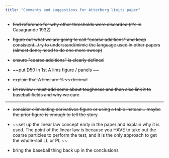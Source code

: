 ```yaml
---
title: "Comments and suggestions for Atterberg limits paper"
---
```


- ~~find reference for why other thresholds were discarded (it's in Casagrande 1932)~~


- ~~figure out what we are going to call "coarse additions" and keep consistent...try to understand/mimic the language used in other papers (almost done; need to do one more sweep)~~

- ~~ensure "coarse additions" is clearly defined~~


- ~~put D50 in 1st A lims figure / panels ~~

- ~~explain that A lims are % vs decimal~~ 

- ~~Lit review : must add some about toughness and then also link it to baseball fields and why we care~~


_____________



- ~~consider eliminating derivatives figure or using a table instead....maybe the prior figure is enough to tell the story~~

- ~~set up the linear law concept early in the paper and explain why it is used. The point of the linear law is because you HAVE to take out the coarse particles to perform the test, and it is the only approach to get the whole-soil LL or PL ~~

- bring the baseball thing back up in the conclusions 


